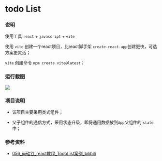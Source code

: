 # todo List

### 说明

使用工具 `react` + `javascript` + `vite`

使用 `vite` 创建一个react项目，比react脚手架 `create-react-app`创建更快，可选方案更灵活；

`vite` 创建命令 `npm create vite@latest`；

### 运行截图

![](C:\Users\33215\Desktop\todolist.gif)



### 项目说明

+ 该项目主要采用类式组件；

+ 父子组件的通信方式，采用状态升级，即将通用数据放到`App`父组件的 `state` 中；



### 参考资料

+ [056_尚硅谷_react教程_TodoList案例_bilibili](https://www.bilibili.com/video/BV1wy4y1D7JT?p=56&spm_id_from=pageDriver&vd_source=c7a17b24f0b5a70e4b025703870eec19)
